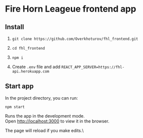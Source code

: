 

# Fire Horn Leageue frontend app

## Install
1) `git clone https://github.com/Overkhoturov/fhl_frontend.git`

2) `cd fhl_frontend`

3) `npm i`

4) Create `.env` file and add `REACT_APP_SERVER=https://fhl-api.herokuapp.com` 

## Start app

In the project directory, you can run:

`npm start`

Runs the app in the development mode.\
Open [http://localhost:3000](http://localhost:3000) to view it in the browser.

The page will reload if you make edits.\

